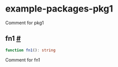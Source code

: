 # example-packages-pkg1

Comment for pkg1

## fn1 <a id="fn1" href="#fn1">#</a>

```ts
function fn1(): string
```

Comment for fn1
